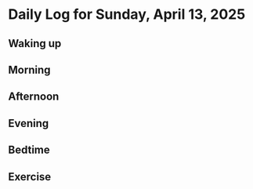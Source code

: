 # Daily Log for Sunday, April 13, 2025

## Waking up

## Morning

## Afternoon

## Evening

## Bedtime

## Exercise
